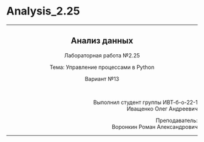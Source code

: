# Analysis_2.25
<hr>
<h2 align="center">Анализ данных</h2>
<p align="center">Лабораторная работа №2.25</p>
<p align="center">Тема: Управление процессами в Python</p>
<p align="center">Вариант №13</p>
<br>
<p align="right">Выполнил студент группы ИВТ-б-о-22-1<br>Иващенко Олег Андреевич</p>
<p align="right">Преподаватель:<br>Воронкин Роман Александрович</p>
<hr>

